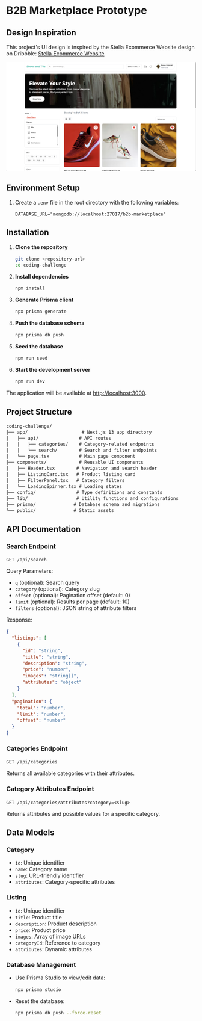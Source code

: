 # B2B Marketplace Prototype

## Design Inspiration

This project's UI design is inspired by the Stella Ecommerce Website design on Dribbble: [Stella Ecommerce Website](https://dribbble.com/shots/25001090-Stella-Ecommerce-Website)

![B2B Marketplace Thumbnail](./coding-challenge/thumbnail.png)

## Environment Setup

1. Create a `.env` file in the root directory with the following variables:
   ```env
   DATABASE_URL="mongodb://localhost:27017/b2b-marketplace"
   ```

## Installation

1. **Clone the repository**

   ```bash
   git clone <repository-url>
   cd coding-challenge
   ```

2. **Install dependencies**

   ```bash
   npm install
   ```

3. **Generate Prisma client**

   ```bash
   npx prisma generate
   ```

4. **Push the database schema**

   ```bash
   npx prisma db push
   ```

5. **Seed the database**

   ```bash
   npm run seed
   ```

6. **Start the development server**
   ```bash
   npm run dev
   ```

The application will be available at [http://localhost:3000](http://localhost:3000).

## Project Structure

```
coding-challenge/
├── app/                    # Next.js 13 app directory
│   ├── api/               # API routes
│   │   ├── categories/    # Category-related endpoints
│   │   └── search/        # Search and filter endpoints
│   └── page.tsx           # Main page component
├── components/            # Reusable UI components
│   ├── Header.tsx        # Navigation and search header
│   ├── ListingCard.tsx   # Product listing card
│   ├── FilterPanel.tsx   # Category filters
│   └── LoadingSpinner.tsx # Loading states
├── config/               # Type definitions and constants
├── lib/                  # Utility functions and configurations
├── prisma/              # Database schema and migrations
└── public/              # Static assets
```

## API Documentation

### Search Endpoint

`GET /api/search`

Query Parameters:

- `q` (optional): Search query
- `category` (optional): Category slug
- `offset` (optional): Pagination offset (default: 0)
- `limit` (optional): Results per page (default: 10)
- `filters` (optional): JSON string of attribute filters

Response:

```json
{
  "listings": [
    {
      "id": "string",
      "title": "string",
      "description": "string",
      "price": "number",
      "images": "string[]",
      "attributes": "object"
    }
  ],
  "pagination": {
    "total": "number",
    "limit": "number",
    "offset": "number"
  }
}
```

### Categories Endpoint

`GET /api/categories`

Returns all available categories with their attributes.

### Category Attributes Endpoint

`GET /api/categories/attributes?category=<slug>`

Returns attributes and possible values for a specific category.

## Data Models

### Category

- `id`: Unique identifier
- `name`: Category name
- `slug`: URL-friendly identifier
- `attributes`: Category-specific attributes

### Listing

- `id`: Unique identifier
- `title`: Product title
- `description`: Product description
- `price`: Product price
- `images`: Array of image URLs
- `categoryId`: Reference to category
- `attributes`: Dynamic attributes

### Database Management

- Use Prisma Studio to view/edit data:
  ```bash
  npx prisma studio
  ```
- Reset the database:
  ```bash
  npx prisma db push --force-reset
  ```
